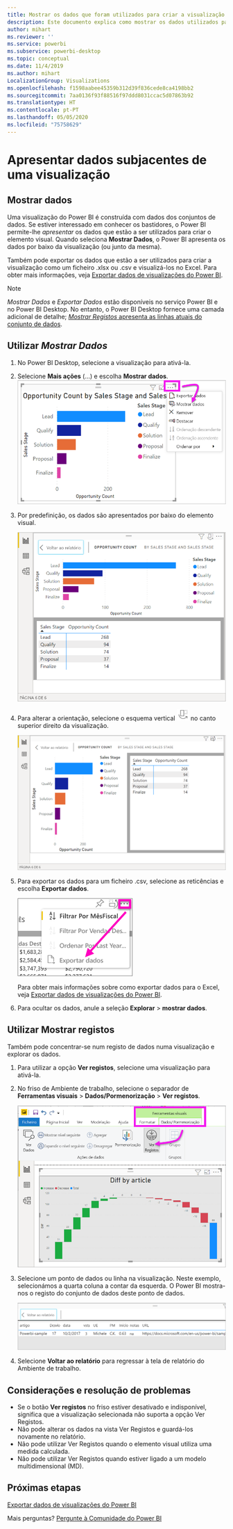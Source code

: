 ```yaml
---
title: Mostrar os dados que foram utilizados para criar a visualização do Power BI
description: Este documento explica como mostrar os dados utilizados para criar um elemento visual no Power BI e como exportar esses dados para um ficheiro. csv.
author: mihart
ms.reviewer: ''
ms.service: powerbi
ms.subservice: powerbi-desktop
ms.topic: conceptual
ms.date: 11/4/2019
ms.author: mihart
LocalizationGroup: Visualizations
ms.openlocfilehash: f1598aabee45359b312d39f836cede8ca4198bb2
ms.sourcegitcommit: 7aa0136f93f88516f97ddd8031ccac5d07863b92
ms.translationtype: HT
ms.contentlocale: pt-PT
ms.lasthandoff: 05/05/2020
ms.locfileid: "75758629"
---
```

# <a name="display-a-visualizations-underlying-data"></a>Apresentar dados subjacentes de uma visualização

## <a name="show-data"></a>Mostrar dados
Uma visualização do Power BI é construída com dados dos conjuntos de dados. Se estiver interessado em conhecer os bastidores, o Power BI permite-lhe *apresentar* os dados que estão a ser utilizados para criar o elemento visual. Quando seleciona **Mostrar Dados**, o Power BI apresenta os dados por baixo da visualização (ou junto da mesma).

Também pode exportar os dados que estão a ser utilizados para criar a visualização como um ficheiro .xlsx ou .csv e visualizá-los no Excel. Para obter mais informações, veja [Exportar dados de visualizações do Power BI](power-bi-visualization-export-data.md).

> [!NOTE]
> *Mostrar Dados* e *Exportar Dados* estão disponíveis no serviço Power BI e no Power BI Desktop. No entanto, o Power BI Desktop fornece uma camada adicional de detalhe; [*Mostrar Registos* apresenta as linhas atuais do conjunto de dados](../desktop-see-data-see-records.md).
> 
> 

## <a name="using-show-data"></a>Utilizar *Mostrar Dados* 
1. No Power BI Desktop, selecione a visualização para ativá-la.

2. Selecione **Mais ações** (...) e escolha **Mostrar dados**. 
    ![mostrar opção para Mostrar Dados](media/service-reports-show-data/power-bi-more-action.png)


3. Por predefinição, os dados são apresentados por baixo do elemento visual.
   
   ![apresentação vertical dos dados e elemento visual](media/service-reports-show-data/power-bi-show-data-below.png)

4. Para alterar a orientação, selecione o esquema vertical ![pequena captura de ecrã do ícone utilizado para alterar para esquema vertical](media/service-reports-show-data/power-bi-vertical-icon-new.png) no canto superior direito da visualização.
   
   ![apresentação horizontal dos dados e elemento visual](media/service-reports-show-data/power-bi-show-data-side.png)
5. Para exportar os dados para um ficheiro .csv, selecione as reticências e escolha **Exportar dados**.
   
    ![selecionar Exportar dados](media/service-reports-show-data/power-bi-export-data-new.png)
   
    Para obter mais informações sobre como exportar dados para o Excel, veja [Exportar dados de visualizações do Power BI](power-bi-visualization-export-data.md).
6. Para ocultar os dados, anule a seleção **Explorar** > **mostrar dados**.

## <a name="using-show-records"></a>Utilizar Mostrar registos
Também pode concentrar-se num registo de dados numa visualização e explorar os dados. 

1. Para utilizar a opção **Ver registos**, selecione uma visualização para ativá-la. 

2. No friso de Ambiente de trabalho, selecione o separador de **Ferramentas visuais** > **Dados/Pormenorização** > **Ver registos**. 

    ![Captura de ecrã com Ver Registos selecionado.](media/service-reports-show-data/power-bi-see-record.png)

3. Selecione um ponto de dados ou linha na visualização. Neste exemplo, selecionámos a quarta coluna a contar da esquerda. O Power BI mostra-nos o registo do conjunto de dados deste ponto de dados.

    ![Captura de ecrã de registo único do conjunto de dados.](media/service-reports-show-data/power-bi-row.png)

4. Selecione **Voltar ao relatório** para regressar à tela de relatório do Ambiente de trabalho. 

## <a name="considerations-and-troubleshooting"></a>Considerações e resolução de problemas

- Se o botão **Ver registos** no friso estiver desativado e indisponível, significa que a visualização selecionada não suporta a opção Ver Registos.
- Não pode alterar os dados na vista Ver Registos e guardá-los novamente no relatório.
- Não pode utilizar Ver Registos quando o elemento visual utiliza uma medida calculada.
- Não pode utilizar Ver Registos quando estiver ligado a um modelo multidimensional (MD).  

## <a name="next-steps"></a>Próximas etapas
[Exportar dados de visualizações do Power BI](power-bi-visualization-export-data.md)    

Mais perguntas? [Pergunte à Comunidade do Power BI](https://community.powerbi.com/)

